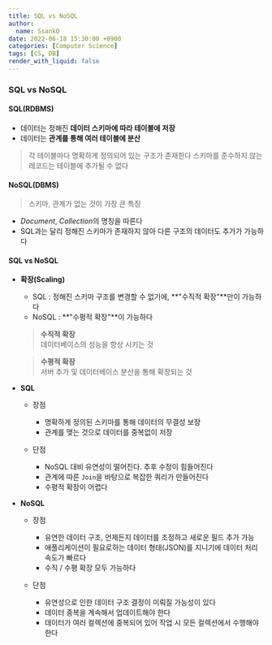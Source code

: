 ```yaml
---
title: SQL vs NoSQL
author:
  name: SsankQ
date: 2022-06-18 15:30:00 +0900
categories: [Computer Science]
tags: [CS, DB]
render_with_liquid: false
---
```


### SQL vs NoSQL

#### **SQL(RDBMS)**

- 데이터는 정해진 **데이터 스키마에 따라 테이블에 저장**
- 데이터는 **관계를 통해 여러 테이블에 분산**

> 각 테이블마다 명확하게 정의되어 있는 구조가 존재한다
> 스키마를 준수하지 않는 레코드는 테이블에 추가될 수 없다

#### **NoSQL(DBMS)**

> 스키마, 관계가 없는 것이 가장 큰 특징

- _Document_, *Collection*의 명칭을 따른다
- SQL과는 달리 정해진 스키마가 존재하지 않아 다른 구조의 데이터도 추가가 가능하다

#### **SQL vs NoSQL**

- **확장(Scaling)**

  - SQL : 정해진 스키마 구조를 변경할 수 없기에, **"수직적 확장"**만이 가능하다
  - NoSQL : **"수평적 확장"**이 가능하다

  > **수직적 확장**  
  > 데이터베이스의 성능을 향상 시키는 것

  > **수평적 확장**  
  > 서버 추가 및 데이터베이스 분산을 통해 확장되는 것

- **SQL**

  - 장점

    - 명확하게 정의된 스키마를 통해 데이터의 무결성 보장
    - 관계를 맺는 것으로 데이터를 중복없이 저장

  - 단점
    - NoSQL 대비 유연성이 떨어진다. 추후 수정이 힘들어진다
    - 관계에 따른 `Join`을 바탕으로 복잡한 쿼리가 만들어진다
    - 수평적 확장이 어렵다

- **NoSQL**

  - 장점

    - 유연한 데이터 구조, 언제든지 데이터를 조정하고 새로운 필드 추가 가능
    - 애플리케이션이 필요로하는 데이터 형태(JSON)를 지니기에 데이터 처리 속도가 빠르다
    - 수직 / 수평 확장 모두 가능하다

  - 단점
    - 유연성으로 인한 데이터 구조 결정이 미뤄질 가능성이 있다
    - 데이터 중복을 계속해서 업데이트해야 한다
    - 데이터가 여러 컬렉션에 중복되어 있어 작업 시 모든 컬렉션에서 수행해야 한다
